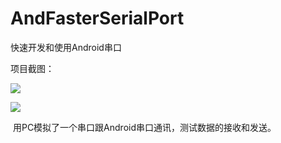 # AndFasterSerialPort
快速开发和使用Android串口

项目截图：


![](https://img-blog.csdnimg.cn/20200410110328264.png)

![](hhttps://img-blog.csdnimg.cn/20200410111853458.png)

​     用PC模拟了一个串口跟Android串口通讯，测试数据的接收和发送。
